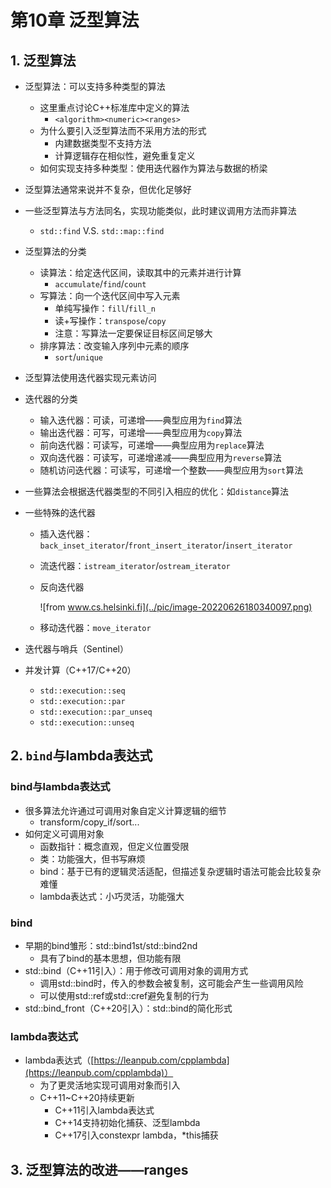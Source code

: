 # 第10章 泛型算法

## 1. 泛型算法

- 泛型算法：可以支持多种类型的算法

  - 这里重点讨论C++标准库中定义的算法
    - `<algorithm><numeric><ranges>`
  - 为什么要引入泛型算法而不采用方法的形式
    - 内建数据类型不支持方法
    - 计算逻辑存在相似性，避免重复定义
  - 如何实现支持多种类型：使用迭代器作为算法与数据的桥梁

- 泛型算法通常来说并不复杂，但优化足够好

- 一些泛型算法与方法同名，实现功能类似，此时建议调用方法而非算法

  - `std::find` V.S. `std::map::find`

- 泛型算法的分类

  - 读算法：给定迭代区间，读取其中的元素并进行计算
    - `accumulate`/`find`/`count`
  - 写算法：向一个迭代区间中写入元素
    - 单纯写操作：`fill`/`fill_n`
    - 读+写操作：`transpose`/`copy`
    - 注意：写算法一定要保证目标区间足够大
  - 排序算法：改变输入序列中元素的顺序
    - `sort`/`unique`

- 泛型算法使用迭代器实现元素访问

- 迭代器的分类

  - 输入迭代器：可读，可递增——典型应用为`find`算法
  - 输出迭代器：可写，可递增——典型应用为`copy`算法
  - 前向迭代器：可读写，可递增——典型应用为`replace`算法
  - 双向迭代器：可读写，可递增递减——典型应用为`reverse`算法
  - 随机访问迭代器：可读写，可递增一个整数——典型应用为`sort`算法

- 一些算法会根据迭代器类型的不同引入相应的优化：如`distance`算法

- 一些特殊的迭代器

  - 插入迭代器：`back_inset_iterator`/`front_insert_iterator`/`insert_iterator`

  - 流迭代器：`istream_iterator`/`ostream_iterator`

  - 反向迭代器

    ![from www.cs.helsinki.fi](../pic/image-20220626180340097.png)

  - 移动迭代器：`move_iterator`

- 迭代器与哨兵（Sentinel）

- 并发计算（C++17/C++20）

  - `std::execution::seq`
  - `std::execution::par`
  - `std::execution::par_unseq`
  - `std::execution::unseq`

## 2. `bind`与lambda表达式

### bind与lambda表达式

- 很多算法允许通过可调用对象自定义计算逻辑的细节
  - transform/copy_if/sort...
- 如何定义可调用对象
  - 函数指针：概念直观，但定义位置受限
  - 类：功能强大，但书写麻烦
  - bind：基于已有的逻辑灵活适配，但描述复杂逻辑时语法可能会比较复杂难懂
  - lambda表达式：小巧灵活，功能强大

### bind

- 早期的bind雏形：std::bind1st/std::bind2nd
  - 具有了bind的基本思想，但功能有限
- std::bind（C++11引入）：用于修改可调用对象的调用方式
  - 调用std::bind时，传入的参数会被复制，这可能会产生一些调用风险
  - 可以使用std::ref或std::cref避免复制的行为
- std::bind_front（C++20引入）：std::bind的简化形式

### lambda表达式

- lambda表达式（[https://leanpub.com/cpplambda](https://leanpub.com/cpplambda)）
  - 为了更灵活地实现可调用对象而引入
  - C++11~C++20持续更新
    - C++11引入lambda表达式
    - C++14支持初始化捕获、泛型lambda
    - C++17引入constexpr lambda，*this捕获

## 3. 泛型算法的改进——ranges